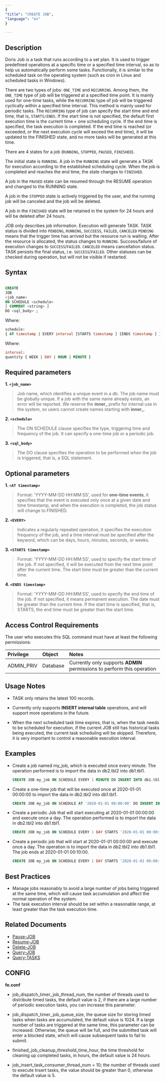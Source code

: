 ```yaml
---
{
"title": "CREATE JOB",
"language": "en"
}

---
```


<!--
Licensed to the Apache Software Foundation (ASF) under one
or more contributor license agreements.  See the NOTICE file
distributed with this work for additional information
regarding copyright ownership.  The ASF licenses this file
to you under the Apache License, Version 2.0 (the
"License"); you may not use this file except in compliance
with the License.  You may obtain a copy of the License at

  http://www.apache.org/licenses/LICENSE-2.0

Unless required by applicable law or agreed to in writing,
software distributed under the License is distributed on an
"AS IS" BASIS, WITHOUT WARRANTIES OR CONDITIONS OF ANY
KIND, either express or implied.  See the License for the
specific language governing permissions and limitations
under the License.
-->

## Description

Doris Job is a task that runs according to a set plan. It is used to trigger predefined operations at a specific time or a specified time interval, so as to help us automatically perform some tasks. Functionally, it is similar to the scheduled task on the operating system (such as cron in Linux and scheduled tasks in Windows).

There are two types of jobs: `ONE_TIME` and `RECURRING`. Among them, the `ONE_TIME` type of job will be triggered at a specified time point. It is mainly used for one-time tasks, while the `RECURRING` type of job will be triggered cyclically within a specified time interval. This method is mainly used for periodic tasks.
The `RECURRING` type of job can specify the start time and end time, that is, `STARTS/ENDS`. If the start time is not specified, the default first execution time is the current time + one scheduling cycle. If the end time is specified, the task execution is completed. If the end time is reached (or exceeded, or the next execution cycle will exceed the end time), it will be updated to the FINISHED state, and no more tasks will be generated at this time.

There are 4 states for a job (`RUNNING`, `STOPPED`, `PAUSED`, `FINISHED`). 

The initial state is `RUNNING`. A job in the `RUNNING` state will generate a TASK for execution according to the established scheduling cycle. When the job is completed and reaches the end time, the state changes to `FINISHED`.

A job in the `PAUSED` state can be resumed through the RESUME operation and changed to the RUNNING state.

A job in the `STOPPED` state is actively triggered by the user, and the running job will be canceled and the job will be deleted.

A job in the `FINISHED` state will be retained in the system for 24 hours and will be deleted after 24 hours.

JOB only describes job information. Execution will generate TASK. TASK status is divided into `PENDING`, `RUNNING`, `SUCCEESS`, `FAILED`, `CANCELED`
`PENDING` means that the trigger time has arrived but the resource run is waiting. After the resource is allocated, the status changes to `RUNNING`. Success/failure of execution changes to `SUCCESS`/`FAILED`.
`CANCELED` means cancellation status. TASK persists the final status, i.e. `SUCCESS`/`FAILED`. Other statuses can be checked during operation, but will not be visible if restarted.

## Syntax

```sql

CREATE
JOB
<job_name>
ON SCHEDULE <schedule>
[ COMMENT <string> ]
DO <sql_body> ;
```

Where:

```sql
schedule:
{ AT timestamp | EVERY interval [STARTS timestamp ] [ENDS timestamp ] }
```

Where:

```sql
interval:
quantity { WEEK | DAY | HOUR | MINUTE }
```

## Required parameters

**1. `<job_name>`**
> Job name, which identifies a unique event in a db. The job name must be globally unique. If a job with the same name already exists, an error will be reported. We reserve the **inner_** prefix for internal use in the system, so users cannot create names starting with **inner_**.

**2. `<schedule>`**
> The ON SCHEDULE clause specifies the type, triggering time and frequency of the job. It can specify a one-time job or a periodic job.

**3. `<sql_body>`**
> The DO clause specifies the operation to be performed when the job is triggered, that is, a SQL statement.

## Optional parameters

**1. `<AT timestamp>`**
> Format: 'YYYY-MM-DD HH:MM:SS', used for **one-time events**, it specifies that the event is executed only once at a given date and time timestamp, and when the execution is completed, the job status will change to FINISHED.

**2. `<EVERY>`**
> Indicates a regularly repeated operation, it specifies the execution frequency of the job, and a time interval must be specified after the keyword, which can be days, hours, minutes, seconds, or weeks.

**3. `<STARTS timestamp>`**
> Format: 'YYYY-MM-DD HH:MM:SS', used to specify the start time of the job. If not specified, it will be executed from the next time point after the current time. The start time must be greater than the current time.

**4. `<ENDS timestamp>`**
> Format: 'YYYY-MM-DD HH:MM:SS', used to specify the end time of the job. If not specified, it means permanent execution. The date must be greater than the current time. If the start time is specified, that is, STARTS, the end time must be greater than the start time.

## Access Control Requirements

The user who executes this SQL command must have at least the following permissions:

| Privilege     | Object     | Notes                                                                   |
|:--------------|:-----------|:------------------------------------------------------------------------|
| ADMIN_PRIV    | Database   | Currently only supports **ADMIN** permissions to perform this operation |

## Usage Notes

- TASK only retains the latest 100 records.

- Currently only supports **INSERT internal table** operations, and will support more operations in the future.

- When the next scheduled task time expires, that is, when the task needs to be scheduled for execution, if the current JOB still has historical tasks being executed, the current task scheduling will be skipped. Therefore, it is very important to control a reasonable execution interval.

## Examples

- Create a job named my_job, which is executed once every minute. The operation performed is to import the data in db2.tbl2 into db1.tbl1.

  ```sql
  CREATE JOB my_job ON SCHEDULE EVERY 1 MINUTE DO INSERT INTO db1.tbl1 SELECT * FROM db2.tbl2;
  ```

- Create a one-time job that will be executed once at 2020-01-01 00:00:00 to import the data in db2.tbl2 into db1.tbl1.

  ```sql
  CREATE JOB my_job ON SCHEDULE AT '2020-01-01 00:00:00' DO INSERT INTO db1.tbl1 SELECT * FROM db2.tbl2;
  ```

- Create a periodic Job that will start executing at 2020-01-01 00:00:00 and execute once a day. The operation performed is to import the data in db2.tbl2 into db1.tbl1.

  ```sql
  CREATE JOB my_job ON SCHEDULE EVERY 1 DAY STARTS '2020-01-01 00:00:00' DO INSERT INTO db1.tbl1 SELECT * FROM db2.tbl2 WHERE create_time >= days_add(now(),-1);
  ```

- Create a periodic job that will start at 2020-01-01 00:00:00 and execute once a day. The operation is to import the data in db2.tbl2 into db1.tbl1. The job ends at 2020-01-01 00:10:00.

  ```sql
  CREATE JOB my_job ON SCHEDULE EVERY 1 DAY STARTS '2020-01-01 00:00:00' ENDS '2020-01-01 00:10:00' DO INSERT INTO db1.tbl1 SELECT * FROM db2.tbl2 create_time >= days_add(now(),-1);
  ```

## Best Practices

- Manage jobs reasonably to avoid a large number of jobs being triggered at the same time, which will cause task accumulation and affect the normal operation of the system.
- The task execution interval should be set within a reasonable range, at least greater than the task execution time.

## Related Documents

- [Pause-JOB](../job/PAUSE-JOB.md)
- [Resume-JOB](../job/RESUME-JOB.md)
- [Delete-JOB](../job/DROP-JOB.md)
- [Query-JOB](../../../sql-manual/sql-functions/table-valued-functions/jobs.md)
- [Query-TASKS](../../sql-functions/table-valued-functions/jobs.md)

## CONFIG

**fe.conf**

- job_dispatch_timer_job_thread_num, the number of threads used to distribute timed tasks, the default value is 2, if there are a large number of periodic execution tasks, you can increase this parameter.

- job_dispatch_timer_job_queue_size, the queue size for storing timed tasks when tasks are accumulated, the default value is 1024. If a large number of tasks are triggered at the same time, this parameter can be increased. Otherwise, the queue will be full, and the submitted task will enter a blocked state, which will cause subsequent tasks to fail to submit.

- finished_job_cleanup_threshold_time_hour, the time threshold for cleaning up completed tasks, in hours, the default value is 24 hours.

- job_insert_task_consumer_thread_num = 10; the number of threads used to execute Insert tasks, the value should be greater than 0, otherwise the default value is 5.